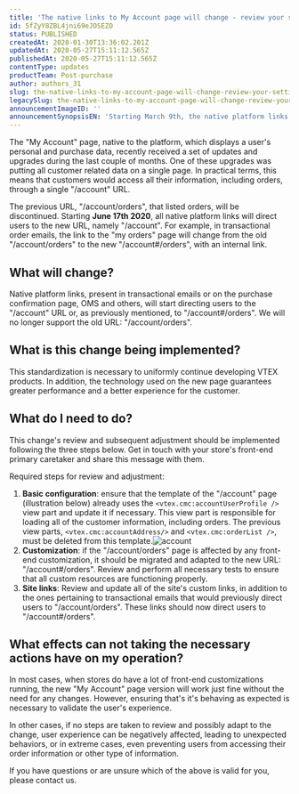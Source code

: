 ```yaml
---
title: 'The native links to My Account page will change - review your settings'
id: 5fZyY8ZBL4jni69eJOSEZO
status: PUBLISHED
createdAt: 2020-01-30T13:36:02.201Z
updatedAt: 2020-05-27T15:11:12.565Z
publishedAt: 2020-05-27T15:11:12.565Z
contentType: updates
productTeam: Post-purchase
author: authors_31
slug: the-native-links-to-my-account-page-will-change-review-your-settings
legacySlug: the-native-links-to-my-account-page-will-change-review-your-settings
announcementImageID: ''
announcementSynopsisEN: 'Starting March 9th, the native platform links will direct users to the My Account page.'
---
```


The "My Account" page, native to the platform, which displays a user's personal and purchase data, recently received a set of updates and upgrades during the last couple of months. One of these upgrades was putting all customer related data on a single page. In practical terms, this means that customers would access all their information, including orders, through a single "/account" URL. 

The previous URL, "/account/orders", that listed orders, will be discontinued.
Starting __June 17th 2020__, all native platform links will direct users to the new URL, namely "/account". For example, in transactional order emails, the link to the "my orders" page will change from the old "/account/orders" to the new "/account#/orders", with an internal link. 

## What will change?

Native platform links, present in transactional emails or on the purchase confirmation page, OMS and others, will start directing users to the "/account" URL or, as previously mentioned, to "/account#/orders". We will no longer support the old URL: "/account/orders".

## What is this change being implemented?

This standardization is necessary to uniformly continue developing VTEX products. In addition, the technology used on the new page guarantees greater performance and a better experience for the customer.

## What do I need to do?

This change's review and subsequent adjustment should be implemented following the three steps below. Get in touch with your store's front-end primary caretaker and share this message with them. 

Required steps for review and adjustment:

1. __Basic configuration__: ensure that the template of the "/account" page (illustration below) already uses the `<vtex.cmc:accountUserProfile />` view part and update it if necessary. This view part is responsible for loading all of the customer information, including orders. The previous view parts, `<vtex.cmc:accountAddress/>` and `<vtex.cmc:orderList />`, must be deleted from this template.![account](//images.ctfassets.net/alneenqid6w5/LIki0Pf7j1gOUi01EIajh/f7089fece0b6b10921fcb969066e2f4a/account.png)  
2. __Customization__: if the "/account/orders" page is affected by any front-end customization, it should be migrated and adapted to the new URL: "/account#/orders". Review and perform all necessary tests to ensure that all custom resources are functioning properly.  
3. __Site links__: Review and update all of the site's custom links, in addition to the ones pertaining to transactional emails that would previously direct users to "/account/orders". These links should now direct users to "/account#/orders".

## What effects can not taking the necessary actions have on my operation?

In most cases, when stores do have a lot of front-end customizations running, the new "My Account" page version will work just fine without the need for any changes. However, ensuring that's it's behaving as expected is necessary to validate the user's experience.

In other cases, if no steps are taken to review and possibly adapt to the change, user experience can be negatively affected, leading to unexpected behaviors, or in extreme cases, even preventing users from accessing their order information or other type of information.

If you have questions or are unsure which of the above is valid for you, please contact us.
